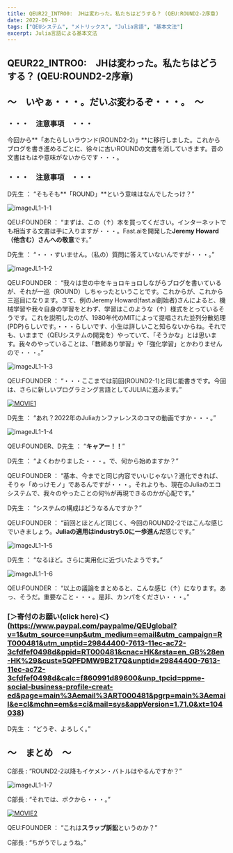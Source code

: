 ```yaml
---
title: QEUR22_INTRO0:　JHは変わった。私たちはどうする？ (QEU:ROUND2-2序章)
date: 2022-09-13
tags: ["QEUシステム", "メトリックス", "Julia言語", "基本文法"]
excerpt: Julia言語による基本文法
---
```


## QEUR22_INTRO0:　JHは変わった。私たちはどうする？ (QEU:ROUND2-2序章)

## ～　いやぁ・・・。だいぶ変わるぞ・・・。　～

### ・・・　注意事項　・・・

今回から**「あたらしいラウンド(ROUND2-2)」**に移行しました。これからブログを書き進めるごとに、徐々に古いROUNDの文書を消していきます。昔の文書はもはや意味がないからです・・・。

### ・・・　注意事項　・・・

D先生 ： “そもそも**「ROUND」**という意味はなんでしたっけ？”

![imageJL1-1-1](/2022-09-13-QEUR22_INTRO0/imageJL1-1-1.jpg)

QEU:FOUNDER ： “まずは、この（↑）本を買ってください。インターネットでも相当する文書は手に入りますが・・・。Fast.aiを開発した**Jeremy Howard（他含む）さんへの敬意**です。”

D先生 ： “・・・すいません。（私の）質問に答えていないんですが・・・。”

![imageJL1-1-2](/2022-09-13-QEUR22_INTRO0/imageJL1-1-2.jpg)

QEU:FOUNDER ： “我々は世の中をキョロキョロしながらブログを書いているが、それが一巡（ROUND）しちゃったということです。これからが、これから三巡目になります。さて、例のJeremy Howard(fast.ai創始者)さんによると、機械学習や我々自身の学習をとわず、学習はこのような（↑）様式をとっているそうです。これを説明したのが、1980年代のMITによって提唱された並列分散処理(PDP)らしいです。・・・らしいです、小生は詳しいこと知らないからね。それでも、いままで（QEUシステムの開発を）やっていて、「そうかな」とは思います。我々のやっていることは、「教師あり学習」や「強化学習」とかわりませんので・・・。”

![imageJL1-1-3](/2022-09-13-QEUR22_INTRO0/imageJL1-1-3.jpg)

QEU:FOUNDER ： “・・・ここまでは前回(ROUND2-1)と同じ能書きです。今回は、さらに新しいプログラミング言語としてJULIAに進みます。”

[![MOVIE1](http://img.youtube.com/vi/s6pjxCuNGjc/0.jpg)](http://www.youtube.com/watch?v=s6pjxCuNGjc "JuliaCon 2022 Keynote (Day 2) with Jeremy Howard | What makes a programming language successful?")

D先生 ： “あれ？2022年のJuliaカンファレンスのコマの動画ですか・・・。”

![imageJL1-1-4](/2022-09-13-QEUR22_INTRO0/imageJL1-1-4.jpg)

QEU:FOUNDER、D先生 ： “**キャアー！！**”

D先生 ： “よくわかりました・・・。で、何から始めますか？”

QEU:FOUNDER ： “基本、今までと同じ内容でいいじゃない？進化できれば、そりゃ「めっけモノ」であるんですが・・・。それよりも、現在のJuliaのエコシステムで、我々のやったことの何％が再現できるのかが心配です。”

D先生 ： “システムの構成はどうなるんですか？”

QEU:FOUNDER ： “前回とほとんど同じく、今回のROUND2-2ではこんな感じでいきましょう。**Juliaの適用はindustry5.0に一歩進んだ**感じです。”

![imageJL1-1-5](/2022-09-13-QEUR22_INTRO0/imageJL1-1-5.jpg)

D先生 ： “なるほど。さらに実用化に近づいたようです。”

![imageJL1-1-6](/2022-09-13-QEUR22_INTRO0/imageJL1-1-6.jpg)

QEU:FOUNDER ： “以上の議論をまとめると、こんな感じ（↑）になります。あっ、そうだ。重要なこと・・・。是非、カンパをください・・・。”

### [＞寄付のお願い(click here)＜}(https://www.paypal.com/paypalme/QEUglobal?v=1&utm_source=unp&utm_medium=email&utm_campaign=RT000481&utm_unptid=29844400-7613-11ec-ac72-3cfdfef0498d&ppid=RT000481&cnac=HK&rsta=en_GB%28en-HK%29&cust=5QPFDMW9B2T7Q&unptid=29844400-7613-11ec-ac72-3cfdfef0498d&calc=f860991d89600&unp_tpcid=ppme-social-business-profile-creat-ed&page=main%3Aemail%3ART000481&pgrp=main%3Aemail&e=cl&mchn=em&s=ci&mail=sys&appVersion=1.71.0&xt=104038)

D先生 ： “どうぞ、よろしく。”


## ～　まとめ　～

C部長 : “ROUND2-2以降もイケメン・バトルはやるんですか？”

![imageJL1-1-7](/2022-09-13-QEUR22_INTRO0/imageJL1-1-7.jpg)

C部長 : “それでは、ボクから・・・。”

[![MOVIE2](http://img.youtube.com/vi/Yys9OetYq7E/0.jpg)](http://www.youtube.com/watch?v=Yys9OetYq7E " 【また裁判!?!?】#大石あきこ山口敬之にも訴えられたってよ 【伊藤詩織さんに性加害を加えた山口敬之から、大石あきこが訴えられた理由】 ")

QEU:FOUNDER ： “これは**スラップ訴訟**というのか？”

C部長 : “ちがうでしょうね。”


